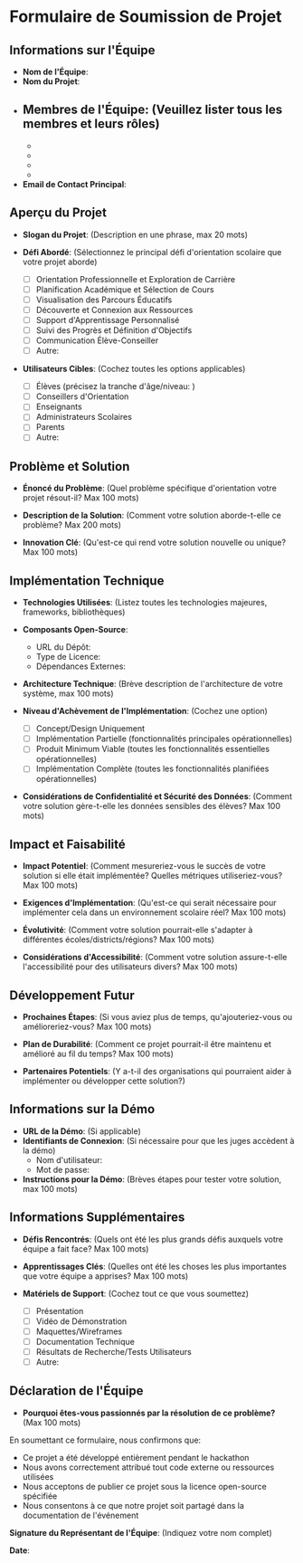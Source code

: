 # Formulaire de Soumission de Projet

## Informations sur l'Équipe
- **Nom de l'Équipe**: 
- **Nom du Projet**: 
- **Membres de l'Équipe**: (Veuillez lister tous les membres et leurs rôles)
  - 
  - 
  - 
  - 
  - 
- **Email de Contact Principal**: 

## Aperçu du Projet
- **Slogan du Projet**: (Description en une phrase, max 20 mots)

- **Défi Abordé**: (Sélectionnez le principal défi d'orientation scolaire que votre projet aborde)
  - [ ] Orientation Professionnelle et Exploration de Carrière
  - [ ] Planification Académique et Sélection de Cours
  - [ ] Visualisation des Parcours Éducatifs
  - [ ] Découverte et Connexion aux Ressources
  - [ ] Support d'Apprentissage Personnalisé
  - [ ] Suivi des Progrès et Définition d'Objectifs
  - [ ] Communication Élève-Conseiller
  - [ ] Autre: 

- **Utilisateurs Cibles**: (Cochez toutes les options applicables)
  - [ ] Élèves (précisez la tranche d'âge/niveau: )
  - [ ] Conseillers d'Orientation
  - [ ] Enseignants
  - [ ] Administrateurs Scolaires
  - [ ] Parents
  - [ ] Autre: 

## Problème et Solution
- **Énoncé du Problème**: (Quel problème spécifique d'orientation votre projet résout-il? Max 100 mots)

- **Description de la Solution**: (Comment votre solution aborde-t-elle ce problème? Max 200 mots)

- **Innovation Clé**: (Qu'est-ce qui rend votre solution nouvelle ou unique? Max 100 mots)

## Implémentation Technique
- **Technologies Utilisées**: (Listez toutes les technologies majeures, frameworks, bibliothèques)

- **Composants Open-Source**:
  - URL du Dépôt: 
  - Type de Licence: 
  - Dépendances Externes: 

- **Architecture Technique**: (Brève description de l'architecture de votre système, max 100 mots)

- **Niveau d'Achèvement de l'Implémentation**: (Cochez une option)
  - [ ] Concept/Design Uniquement
  - [ ] Implémentation Partielle (fonctionnalités principales opérationnelles)
  - [ ] Produit Minimum Viable (toutes les fonctionnalités essentielles opérationnelles)
  - [ ] Implémentation Complète (toutes les fonctionnalités planifiées opérationnelles)

- **Considérations de Confidentialité et Sécurité des Données**: (Comment votre solution gère-t-elle les données sensibles des élèves? Max 100 mots)

## Impact et Faisabilité
- **Impact Potentiel**: (Comment mesureriez-vous le succès de votre solution si elle était implémentée? Quelles métriques utiliseriez-vous? Max 100 mots)

- **Exigences d'Implémentation**: (Qu'est-ce qui serait nécessaire pour implémenter cela dans un environnement scolaire réel? Max 100 mots)

- **Évolutivité**: (Comment votre solution pourrait-elle s'adapter à différentes écoles/districts/régions? Max 100 mots)

- **Considérations d'Accessibilité**: (Comment votre solution assure-t-elle l'accessibilité pour des utilisateurs divers? Max 100 mots)

## Développement Futur
- **Prochaines Étapes**: (Si vous aviez plus de temps, qu'ajouteriez-vous ou amélioreriez-vous? Max 100 mots)

- **Plan de Durabilité**: (Comment ce projet pourrait-il être maintenu et amélioré au fil du temps? Max 100 mots)

- **Partenaires Potentiels**: (Y a-t-il des organisations qui pourraient aider à implémenter ou développer cette solution?)

## Informations sur la Démo
- **URL de la Démo**: (Si applicable) 
- **Identifiants de Connexion**: (Si nécessaire pour que les juges accèdent à la démo)
  - Nom d'utilisateur: 
  - Mot de passe: 
- **Instructions pour la Démo**: (Brèves étapes pour tester votre solution, max 100 mots)

## Informations Supplémentaires
- **Défis Rencontrés**: (Quels ont été les plus grands défis auxquels votre équipe a fait face? Max 100 mots)

- **Apprentissages Clés**: (Quelles ont été les choses les plus importantes que votre équipe a apprises? Max 100 mots)

- **Matériels de Support**: (Cochez tout ce que vous soumettez)
  - [ ] Présentation
  - [ ] Vidéo de Démonstration
  - [ ] Maquettes/Wireframes
  - [ ] Documentation Technique
  - [ ] Résultats de Recherche/Tests Utilisateurs
  - [ ] Autre: 

## Déclaration de l'Équipe
- **Pourquoi êtes-vous passionnés par la résolution de ce problème?** (Max 100 mots)

En soumettant ce formulaire, nous confirmons que:
- Ce projet a été développé entièrement pendant le hackathon
- Nous avons correctement attribué tout code externe ou ressources utilisées
- Nous acceptons de publier ce projet sous la licence open-source spécifiée
- Nous consentons à ce que notre projet soit partagé dans la documentation de l'événement

**Signature du Représentant de l'Équipe**: (Indiquez votre nom complet)

**Date**: